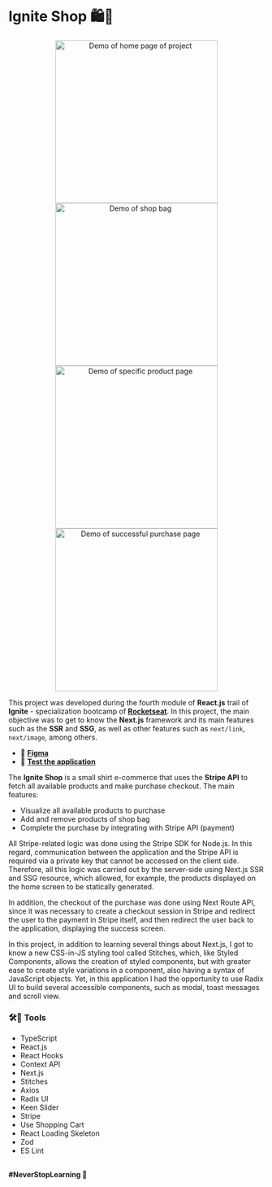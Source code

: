 # Ignite Shop 🛍👕

<div align="center">
  <img src="https://user-images.githubusercontent.com/88680118/226110418-d72c61a0-2350-4741-92fa-b0787ad23f0d.png" alt="Demo of home page of project" width="320" />
  
  <img src="https://user-images.githubusercontent.com/88680118/226110470-eb432124-4637-4ad7-ba53-47c658833a4a.png" alt="Demo of shop bag" width="320" />
  
  <img src="https://user-images.githubusercontent.com/88680118/226110487-31ae5284-3e93-463c-8328-f478a0a359a6.png" alt="Demo of specific product page" width="320" />
  
  <img src="https://user-images.githubusercontent.com/88680118/226111136-3e48a66a-dcb2-4224-acd8-1c722c88ae24.png" alt="Demo of successful purchase page" width="320" />
</div>

This project was developed during the fourth module of **React.js** trail of **Ignite** - specialization bootcamp of [**Rocketseat**](https://github.com/rocketseat-education). In this project, the main objective was to get to know the **Next.js** framework and its main features such as the **SSR** and **SSG**, as well as other features such as `next/link`, `next/image`, among others.

- 🎨 [**Figma**](https://www.figma.com/file/FxlDRKOmznBbTH8DsTgnZU/Ignite-Shop-2.0/duplicate?node-id=0-1)
- 🚀 [**Test the application**](https://ignite-shop-luismda.vercel.app/)

The **Ignite Shop** is a small shirt e-commerce that uses the **Stripe API** to fetch all available products and make purchase checkout. The main features:

- Visualize all available products to purchase
- Add and remove products of shop bag
- Complete the purchase by integrating with Stripe API (payment)

All Stripe-related logic was done using the Stripe SDK for Node.js. In this regard, communication between the application and the Stripe API is required via a private key that cannot be accessed on the client side. Therefore, all this logic was carried out by the server-side using Next.js SSR and SSG resource, which allowed, for example, the products displayed on the home screen to be statically generated.

In addition, the checkout of the purchase was done using Next Route API, since it was necessary to create a checkout session in Stripe and redirect the user to the payment in Stripe itself, and then redirect the user
back to the application, displaying the success screen.

In this project, in addition to learning several things about Next.js, I got to know a new CSS-in-JS styling tool called Stitches, which, like Styled Components, allows the creation of styled components, but with greater ease to create style variations in a component, also having a syntax of JavaScript objects. Yet, in this application I had the opportunity to use Radix UI to build several accessible components, such as modal, toast messages and scroll view.

### 🛠🧰 Tools
- TypeScript
- React.js
- React Hooks
- Context API
- Next.js
- Stitches
- Axios
- Radix UI
- Keen Slider
- Stripe
- Use Shopping Cart
- React Loading Skeleton
- Zod
- ES Lint

##

**#NeverStopLearning 🚀**
